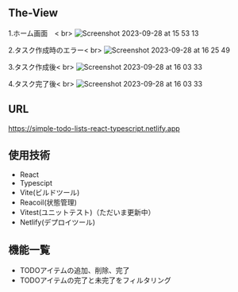 ## The-View
  1.ホーム画面　< br>
  ![Screenshot 2023-09-28 at 15 53 13](https://github.com/gakkunn/search-word-app/assets/130534378/911a206e-c51a-4a36-aa67-b6d6b70f2813)
  
  2.タスク作成時のエラー< br>
  ![Screenshot 2023-09-28 at 16 25 49](https://github.com/gakkunn/search-word-app/assets/130534378/913b83d8-14a7-48be-94cb-c47499325b60)
  
  3.タスク作成後< br>
  ![Screenshot 2023-09-28 at 16 03 33](https://github.com/gakkunn/search-word-app/assets/130534378/8f2a8eee-af5b-4679-9766-de586b7bc8ea)
  
  4.タスク完了後< br>
  ![Screenshot 2023-09-28 at 16 03 33](https://github.com/gakkunn/search-word-app/assets/130534378/8ac2d0a1-3e0c-49f9-a8aa-4a8d7381abb4)

## URL
  https://simple-todo-lists-react-typescript.netlify.app

## 使用技術
- React
- Typescipt
- Vite(ビルドツール)
- Reacoil(状態管理)
- Vitest(ユニットテスト)（ただいま更新中）
- Netlify(デプロイツール)

## 機能一覧
- TODOアイテムの追加、削除、完了
- TODOアイテムの完了と未完了をフィルタリング
